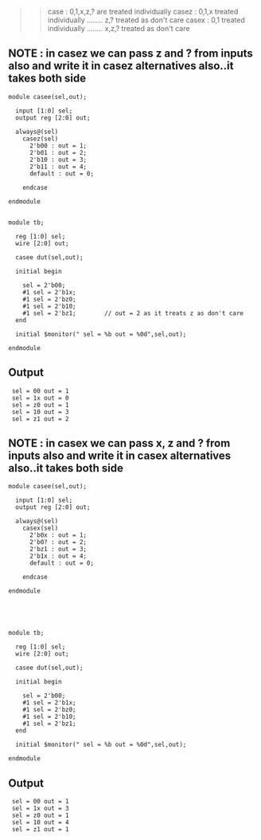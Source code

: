 >> case : 0,1,x,z,? are treated individually
>> casez : 0,1,x treated individually ........ z,? treated as don't care
>> casex : 0,1 treated individually ........ x,z,? treated as don't care

## NOTE : in casez we can pass z and ? from inputs also and write it in casez alternatives also..it takes both side
```
module casee(sel,out);
  
  input [1:0] sel;
  output reg [2:0] out;
  
  always@(sel)
    casez(sel)
      2'b00 : out = 1;
      2'b01 : out = 2;
      2'b10 : out = 3;
      2'b11 : out = 4;
      default : out = 0;
      
    endcase
  
endmodule


module tb;
  
  reg [1:0] sel;
  wire [2:0] out;
  
  casee dut(sel,out);
  
  initial begin
    
    sel = 2'b00;
    #1 sel = 2'b1x;
    #1 sel = 2'bz0;
    #1 sel = 2'b10;
    #1 sel = 2'bz1;        // out = 2 as it treats z as don't care
  end
  
  initial $monitor(" sel = %b out = %0d",sel,out);
  
endmodule
```

## Output
```
 sel = 00 out = 1
 sel = 1x out = 0
 sel = z0 out = 1
 sel = 10 out = 3
 sel = z1 out = 2         
```

## NOTE : in casex we can pass x, z and ? from inputs also and write it in casex alternatives also..it takes both side
```
module casee(sel,out);
  
  input [1:0] sel;
  output reg [2:0] out;
  
  always@(sel)
    casex(sel)
      2'b0x : out = 1;
      2'b0? : out = 2;
      2'bz1 : out = 3;
      2'b1x : out = 4;
      default : out = 0;
      
    endcase
  
endmodule





module tb;
  
  reg [1:0] sel;
  wire [2:0] out;
  
  casee dut(sel,out);
  
  initial begin
    
    sel = 2'b00;
    #1 sel = 2'b1x;
    #1 sel = 2'bz0;
    #1 sel = 2'b10;
    #1 sel = 2'bz1;
  end
  
  initial $monitor(" sel = %b out = %0d",sel,out);
  
endmodule
```

## Output
```
 sel = 00 out = 1
 sel = 1x out = 3
 sel = z0 out = 1
 sel = 10 out = 4
 sel = z1 out = 1
```
